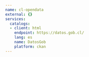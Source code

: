 ```yaml
---
name: cl-opendata
external: {}
services:
  catalogs:
  - client: html
    endpoint: https://datos.gob.cl/
    lang: es
    name: DatosGob
    platform: ckan
---
```

